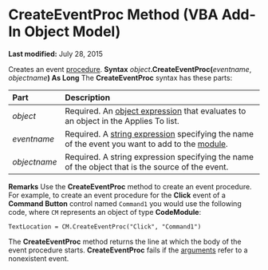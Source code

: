 
# CreateEventProc Method (VBA Add-In Object Model)

 **Last modified:** July 28, 2015


Creates an event  [procedure](b8bdf64f-5920-1ae9-16d0-b26d09524a30.md).
 **Syntax**
 _object_**.CreateEventProc(**_eventname_,  _objectname_**) As Long**
The  **CreateEventProc** syntax has these parts:


|**Part**|**Description**|
|:-----|:-----|
| _object_|Required. An  [object expression](b8bdf64f-5920-1ae9-16d0-b26d09524a30.md) that evaluates to an object in the Applies To list.|
| _eventname_|Required. A  [string expression](b8bdf64f-5920-1ae9-16d0-b26d09524a30.md) specifying the name of the event you want to add to the [module](b8bdf64f-5920-1ae9-16d0-b26d09524a30.md).|
| _objectname_|Required. A string expression specifying the name of the object that is the source of the event.|
 **Remarks**
Use the  **CreateEventProc** method to create an event procedure. For example, to create an event procedure for the **Click** event of a **Command Button** control named `Command1` you would use the following code, where `CM` represents an object of type **CodeModule**:



```
TextLocation = CM.CreateEventProc("Click", "Command1")
```

The  **CreateEventProc** method returns the line at which the body of the event procedure starts. **CreateEventProc** fails if the [arguments](b8bdf64f-5920-1ae9-16d0-b26d09524a30.md) refer to a nonexistent event.
